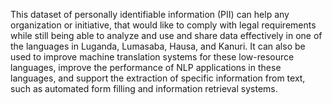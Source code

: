 This dataset of personally identifiable information (PII) can help any organization or initiative, that would like to comply with legal requirements while still being able to analyze and use and share data effectively in one of the languages in Luganda, Lumasaba, Hausa, and Kanuri. It can also be used to improve machine translation systems for these low-resource languages, improve the performance of NLP applications in these languages, and support the extraction of specific information from text, such as automated form filling and information retrieval systems. 